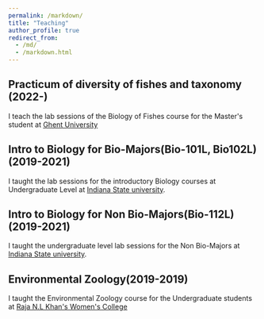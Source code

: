 ```yaml
---
permalink: /markdown/
title: "Teaching"
author_profile: true
redirect_from: 
  - /md/
  - /markdown.html
---
```

## Practicum of diversity of fishes and taxonomy (2022-)
I teach the lab sessions of the Biology of Fishes course for the Master's student at [Ghent University](https://www.ugent.be/en)

## Intro to Biology for Bio-Majors(Bio-101L, Bio102L) (2019-2021)

I taught the lab sessions for the introductory Biology courses at Undergraduate Level at [Indiana State university](https://www.indstate.edu/). 

## Intro to Biology for Non Bio-Majors(Bio-112L)(2019-2021)
I taught the undergraduate level lab sessions for the Non Bio-Majors at [Indiana State university](https://www.indstate.edu/). 

## Environmental Zoology(2019-2019)
I taught the Environmental Zoology course for the Undergraduate students at [Raja N.L Khan's Women's College](https://rnlkwc.ac.in/)


